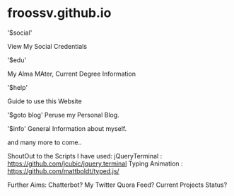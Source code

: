 # froossv.github.io

'$social'

  View My Social Credentials
  
'$edu'

  My Alma MAter, Current Degree Information
  
'$help'

  Guide to use this Website
  
'$goto blog'
  Peruse my Personal Blog.
  
'$info'
  General Information about myself.
  
and many more to come..

ShoutOut to the Scripts I have used: 
    jQueryTerminal : https://github.com/jcubic/jquery.terminal
    Typing Animation : https://github.com/mattboldt/typed.js/


Further Aims:
  Chatterbot? My Twitter Quora Feed? Current Projects Status?
